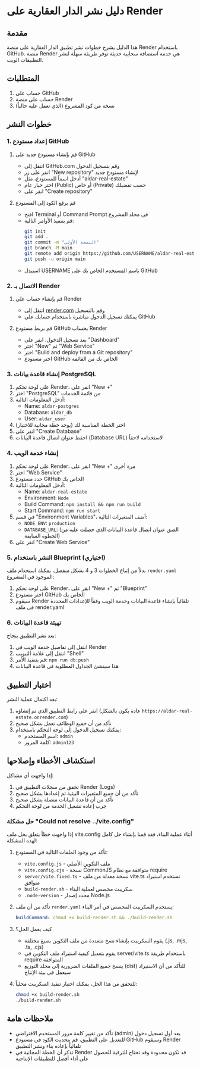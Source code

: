 # دليل نشر الدار العقارية على Render

## مقدمة
هذا الدليل يشرح خطوات نشر تطبيق الدار العقارية على منصة Render باستخدام GitHub. منصة Render هي خدمة استضافة سحابية حديثة توفر طريقة سهلة لنشر التطبيقات الويب.

## المتطلبات
1. حساب على GitHub
2. حساب على منصة Render
3. نسخة من كود المشروع (الذي تعمل عليه حالياً)

## خطوات النشر

### 1. إعداد مستودع GitHub
1. قم بإنشاء مستودع جديد على GitHub
   - انتقل إلى GitHub.com وقم بتسجيل الدخول
   - انقر على زر "New repository" لإنشاء مستودع جديد
   - أدخل اسماً للمستودع، مثل "aldar-real-estate"
   - اختر خيار عام (Public) أو خاص (Private) حسب تفضيلك
   - انقر على "Create repository"

2. قم برفع الكود إلى المستودع
   - افتح Terminal أو Command Prompt في مجلد المشروع
   - قم بتنفيذ الأوامر التالية:
     ```bash
     git init
     git add .
     git commit -m "النسخة الأولى"
     git branch -M main
     git remote add origin https://github.com/USERNAME/aldar-real-estate.git
     git push -u origin main
     ```
   - استبدل USERNAME باسم المستخدم الخاص بك على GitHub

### 2. الاتصال بـ Render
1. قم بإنشاء حساب على Render
   - انتقل إلى [render.com](https://render.com/) وقم بالتسجيل
   - يمكنك تسجيل الدخول مباشرة باستخدام حسابك على GitHub

2. قم بربط مستودع GitHub بحساب Render
   - بعد تسجيل الدخول، انقر على "Dashboard"
   - اختر "New" ثم "Web Service"
   - اختر "Build and deploy from a Git repository"
   - اختر مستودع GitHub الخاص بك من القائمة

### 3. إنشاء قاعدة بيانات PostgreSQL
1. على لوحة تحكم Render، انقر على "New +"
2. اختر "PostgreSQL" من قائمة الخدمات
3. أدخل المعلومات التالية:
   - Name: `aldar-postgres`
   - Database: `aldar_db`
   - User: `aldar_user`
4. اختر الخطة المناسبة لك (يوجد خطة مجانية للاختبار)
5. انقر على "Create Database"
6. احفظ عنوان اتصال قاعدة البيانات (Database URL) لاستخدامه لاحقاً

### 4. إنشاء خدمة الويب
1. على لوحة تحكم Render، انقر على "New +" مرة أخرى
2. اختر "Web Service"
3. حدد مستودع GitHub الخاص بك
4. أدخل المعلومات التالية:
   - Name: `aldar-real-estate`
   - Environment: `Node`
   - Build Command: `npm install && npm run build`
   - Start Command: `npm run start`
5. في قسم "Environment Variables"، أضف المتغيرات التالية:
   - `NODE_ENV`: `production`
   - `DATABASE_URL`: (الصق عنوان اتصال قاعدة البيانات الذي حصلت عليه من الخطوة السابقة)
6. انقر على "Create Web Service"

### 5. النشر باستخدام Blueprint (اختياري)
بدلاً من إتباع الخطوات 3 و 4 بشكل منفصل، يمكنك استخدام ملف `render.yaml` الموجود في المشروع:
1. على لوحة تحكم Render، انقر على "New +" ثم "Blueprint"
2. اختر مستودع GitHub الخاص بك
3. سيقوم Render تلقائياً بإنشاء قاعدة البيانات وخدمة الويب وفقاً للإعدادات المحددة في ملف render.yaml

### 6. تهيئة قاعدة البيانات
بعد نشر التطبيق بنجاح:
1. انتقل إلى تفاصيل خدمة الويب في Render
2. انتقل إلى علامة التبويب "Shell"
3. قم بتنفيذ الأمر: `npm run db:push`
4. هذا سينشئ الجداول المطلوبة في قاعدة البيانات

## اختبار التطبيق
بعد اكتمال عملية النشر:
1. انقر على رابط التطبيق الذي تم إنشاؤه (عادة يكون بالشكل `https://aldar-real-estate.onrender.com`)
2. تأكد من أن جميع الوظائف تعمل بشكل صحيح
3. يمكنك تسجيل الدخول إلى لوحة التحكم باستخدام:
   - اسم المستخدم: `admin`
   - كلمة المرور: `admin123`

## استكشاف الأخطاء وإصلاحها
إذا واجهت أي مشاكل:
1. تحقق من سجلات التطبيق في Render (Logs)
2. تأكد من أن جميع المتغيرات البيئية تم إعدادها بشكل صحيح
3. تأكد من أن قاعدة البيانات متصلة بشكل صحيح
4. جرب إعادة تشغيل الخدمة من لوحة التحكم

### حل مشكلة "Could not resolve ../vite.config"
إذا واجهت خطأ يتعلق بحل ملف vite.config أثناء عملية البناء، فقد قمنا بإنشاء حل كامل لهذه المشكلة:

1. تأكد من وجود الملفات التالية في المستودع:
   - `vite.config.js` - ملف التكوين الأصلي
   - `vite.config.cjs` - نسخة CommonJS متوافقة مع نظام require
   - `server/vite.fixed.ts` - نسخة معدلة من ملف vite.ts تستخدم استيراد متوافق
   - `build-render.sh` - سكريبت مخصص لعملية البناء
   - `.node-version` - محدد إصدار Node.js

2. تأكد من أن ملف `render.yaml` يستخدم السكريبت المخصص في أمر البناء:
   ```yaml
   buildCommand: chmod +x build-render.sh && ./build-render.sh
   ```

3. كيف يعمل الحل؟
   - يقوم السكريبت بإنشاء نسخ متعددة من ملف التكوين بصيغ مختلفة (.js, .mjs, .ts, .cjs)
   - يقوم بتعديل كيفية استيراد ملف التكوين في server/vite.ts باستخدام طريقة require المتوافقة
   - ينسخ جميع الملفات الضرورية إلى مجلد التوزيع (dist) للتأكد من أن الاستيراد سيعمل في بيئة الإنتاج

4. للتحقق من هذا الحل، يمكنك اختبار تنفيذ السكريبت محلياً:
   ```bash
   chmod +x build-render.sh
   ./build-render.sh
   ```

## ملاحظات هامة
- تأكد من تغيير كلمة مرور المستخدم الافتراضي (admin) بعد أول تسجيل دخول
- للتعديل على التطبيق، قم بتحديث الكود في مستودع GitHub وسيقوم Render تلقائياً بإعادة بناء ونشر التطبيق
- تذكر أن الخطة المجانية في Render قد تكون محدودة وقد تحتاج للترقية للحصول على أداء أفضل للتطبيقات الإنتاجية